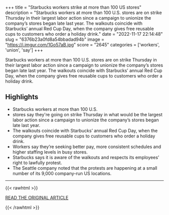 +++
title = "Starbucks workers strike at more than 100 US stores"
description = "Starbucks workers at more than 100 U.S. stores are on strike Thursday in their largest labor action since a campaign to unionize the company’s stores began late last year. The walkouts coincide with Starbucks’ annual Red Cup Day, when the company gives free reusable cups to customers who order a holiday drink."
date = "2022-11-17 22:14:48"
slug = "6376b23a0fd8a54bbadad94b"
image = "https://i.imgur.com/1Go57aB.jpg"
score = "2645"
categories = ['workers', 'union', 'say']
+++

Starbucks workers at more than 100 U.S. stores are on strike Thursday in their largest labor action since a campaign to unionize the company’s stores began late last year. The walkouts coincide with Starbucks’ annual Red Cup Day, when the company gives free reusable cups to customers who order a holiday drink.

## Highlights

- Starbucks workers at more than 100 U.S.
- stores say they're going on strike Thursday in what would be the largest labor action since a campaign to unionize the company’s stores began late last year.
- The walkouts coincide with Starbucks’ annual Red Cup Day, when the company gives free reusable cups to customers who order a holiday drink.
- Workers say they’re seeking better pay, more consistent schedules and higher staffing levels in busy stores.
- Starbucks says it is aware of the walkouts and respects its employees’ right to lawfully protest.
- The Seattle company noted that the protests are happening at a small number of its 9,000 company-run US locations.

---

{{< rawhtml >}}
  <p class="article-category">
    <a target="_blank" href="https://apnews.com/article/starbucks-strike-walkout-red-cup-day-386896c728bc4a66d1aa51aa002fb1ba?utm_source=homepage&amp;utm_medium=TopNews&amp;utm_campaign=position_08">READ THE ORIGINAL ARTICLE</a>
  </p>
{{< /rawhtml >}}
